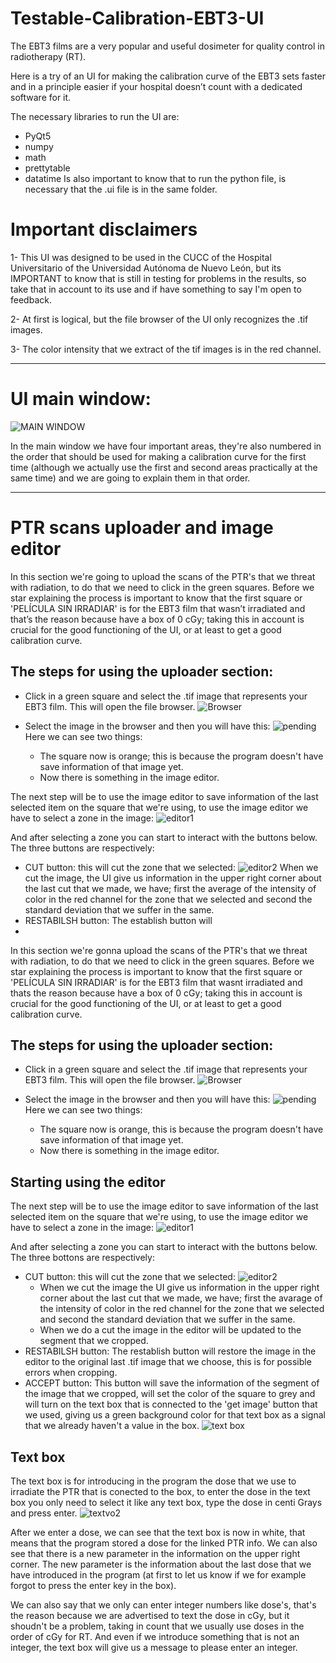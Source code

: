 # Testable-Calibration-EBT3-UI
The EBT3 films are a very popular and useful dosimeter for quality control in radiotherapy (RT).

Here is a try of an UI for making the calibration curve of the EBT3 sets faster and in a principle easier if your hospital doesn’t count with a dedicated software for it.

The necessary libraries to run the UI are:
- PyQt5
- numpy
- math
- prettytable
- datatime
Is also important to know that to run the python file, is necessary that the .ui file is in the same folder.

# Important disclaimers
1- This UI was designed to be used in the CUCC of the Hospital Universitario of the Universidad Autónoma de Nuevo León, but its IMPORTANT to know that is still in testing for problems in the results, so take that in account to its use and if have something to say I'm open to feedback.

2- At first is logical, but the file browser of the UI only recognizes the .tif images.

3- The color intensity that we extract of the tif images is in the red channel.

----

# UI main window:

![MAIN WINDOW](https://user-images.githubusercontent.com/125628193/222052124-6d2211f3-2156-475a-9e37-4d1fef57c916.png)

In the main window we have four important areas, they're also numbered in the order that should be used for making a calibration curve for the first time (although we actually use the first and second areas practically at the same time) and we are going to explain them in that order.

----

# PTR scans uploader and image editor 

In this section we're going to upload the scans of the PTR's that we threat with radiation, to do that we need to click in the green squares. Before we star explaining the process is important to know that the first square or 'PELÍCULA SIN IRRADIAR' is for the EBT3 film that wasn’t irradiated and that’s the reason because have a box of 0 cGy; taking this in account is crucial for the good functioning of the UI, or at least to get a good calibration curve.

## The steps for using the uploader section:
- Click in a green square and select the .tif image that represents your EBT3 film. This will open the file browser.
![Browser](https://user-images.githubusercontent.com/125628193/222057061-c888d189-e4c4-437a-a4ff-7b9c8998c6a0.png)

- Select the image in the browser and then you will have this:
![pending](https://user-images.githubusercontent.com/125628193/222057402-12a858ef-1722-49c2-9321-92301a7ce30e.png)
  Here we can see two things:
  * The square now is orange; this is because the program doesn't have save information of that image yet.
  * Now there is something in the image editor.

The next step will be to use the image editor to save information of the last selected item on the square that we're using, to use the image editor we have to select a zone in the image:
![editor1](https://user-images.githubusercontent.com/125628193/222059999-b41e4e44-ab03-4e07-8430-38a3ec1fe5d4.png)

And after selecting a zone you can start to interact with the buttons below. The three buttons are respectively:
* CUT button: this will cut the zone that we selected:
![editor2](https://user-images.githubusercontent.com/125628193/222061811-9783ec04-8318-4921-8c8b-4b20b5302b7c.png)
  When we cut the image, the UI give us information in the upper right corner about the last cut that we made, we have; first the average of the intensity of color in the red channel for the zone that we selected and second the standard deviation that we suffer in the same.
* RESTABILSH button: The establish button will 
*


In this section we're gonna upload the scans of the PTR's that we threat with radiation, to do that we need to click in the green squares. Before we star explaining the process is important to know that the first square or 'PELÍCULA SIN IRRADIAR' is for the EBT3 film that wasnt irradiated and thats the reason because have a box of 0 cGy; taking this in account is crucial for the good functioning of the UI, or at least to get a good calibration curve.

## The steps for using the uploader section:
- Click in a green square and select the .tif image that represents your EBT3 film. This will open the file browser.
![Browser](https://user-images.githubusercontent.com/125628193/222057061-c888d189-e4c4-437a-a4ff-7b9c8998c6a0.png)

- Select the image in the browser and then you will have this:
![pending](https://user-images.githubusercontent.com/125628193/222057402-12a858ef-1722-49c2-9321-92301a7ce30e.png)
  Here we can see two things:
  * The square now is orange, this is because the program doesn't have save information of that image yet.
  * Now there is something in the image editor.

## Starting using the editor
The next step will be to use the image editor to save information of the last selected item on the square that we're using, to use the image editor we have to select a zone in the image:
![editor1](https://user-images.githubusercontent.com/125628193/222059999-b41e4e44-ab03-4e07-8430-38a3ec1fe5d4.png)

And after selecting a zone you can start to interact with the buttons below. The three bottons are respectively:
* CUT button: this will cut the zone that we selected:
![editor2](https://user-images.githubusercontent.com/125628193/222061811-9783ec04-8318-4921-8c8b-4b20b5302b7c.png)
  - When we cut the image the UI give us information in the upper right corner about the last cut that we made, we have; first the avarage of the intensity of color in the red channel for the zone that we selected and second the standard deviation that we suffer in the same.
  - When we do a cut the image in the editor will be updated to the segment that we cropped.
* RESTABILSH button: The restablish button will restore the image in the editor to the original last .tif image that we choose, this is for possible errors when cropping.
* ACCEPT button: This button will save the information of the segment of the image that we cropped, will set the color of the square to grey and will turn on the text box that is connected to the 'get image' button that we used, giving us a green background color for that text box as a signal that we already haven't a value in the box.
![text box](https://user-images.githubusercontent.com/125628193/222066054-a43991bb-1d4f-410b-ad27-86502f824129.png)

## Text box
The text box is for introducing in the program the dose that we use to irradiate the PTR that is conected to the box, to enter the dose in the text box you only need to select it like any text box, type the dose in centi Grays and press enter.
![textvo2](https://user-images.githubusercontent.com/125628193/222071461-bc1cc71f-b89e-4395-8a63-baeb304893c6.png)

After we enter a dose, we can see that the text box is now in white, that means that the program stored a dose for the linked PTR info. 
We can also see that there is a new parameter in the information on the upper right corner. The new parameter is the information about the last dose that we have introduced in the program (at first to let us know if we for example forgot to press the enter key in the box).

We can also say that we only can enter integer numbers like dose's, that's the reason because we are advertised to text the dose in cGy, but it shoudn't be a problem, taking in count that we usually use doses in the order of cGy for RT. And even if we introduce something that is not an integer, the text box will give us a message to please enter an integer.



